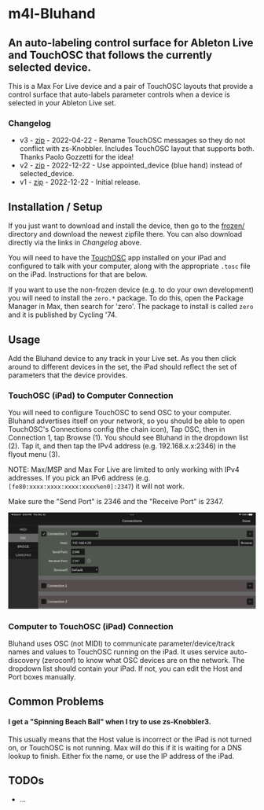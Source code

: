 # m4l-Bluhand
## An auto-labeling control surface for Ableton Live and TouchOSC that follows the currently selected device.

This is a Max For Live device and a pair of TouchOSC layouts that provide a control surface that auto-labels parameter controls when a device is selected in your Ableton Live set.

### Changelog

* v3 - [zip](https://github.com/zsteinkamp/m4l-Bluhand/raw/main/frozen/Bluhand-v3.zip) - 2022-04-22 - Rename TouchOSC messages so they do not conflict with zs-Knobbler. Includes TouchOSC layout that supports both. Thanks Paolo Gozzetti for the idea!
* v2 - [zip](https://github.com/zsteinkamp/m4l-Bluhand/raw/main/frozen/Bluhand-v2.zip) - 2022-12-22 - Use appointed_device (blue hand) instead of selected_device.
* v1 - [zip](https://github.com/zsteinkamp/m4l-Bluhand/raw/main/frozen/Bluhand-v1.zip) - 2022-12-22 - Initial release.

## Installation / Setup

If you just want to download and install the device, then go to the [frozen/](https://github.com/zsteinkamp/m4l-Bluhand/tree/main/frozen) directory and download the newest zipfile there. You can also download directly via the links in *Changelog* above.

You will need to have the [TouchOSC](https://hexler.net/touchosc) app installed on your iPad and configured to talk with your computer, along with the appropriate `.tosc` file on the iPad. Instructions for that are below.

If you want to use the non-frozen device (e.g. to do your own development) you will need to install the `zero.*` package. To do this, open the Package Manager in Max, then search for 'zero'. The package to install is called `zero` and it is published by Cycling '74.

## Usage

Add the Bluhand device to any track in your Live set. As you then click around
to different devices in the set, the iPad should reflect the set of parameters
that the device provides.

### TouchOSC (iPad) to Computer Connection

You will need to configure TouchOSC to send OSC to your computer. Bluhand advertises itself on your network, so you should be able to open TouchOSC's Connections config (the chain icon), Tap OSC, then in Connection 1, tap Browse (1). You should see Bluhand in the dropdown list (2). Tap it, and then tap the IPv4 address (e.g. 192.168.x.x:2346) in the flyout menu (3).

NOTE: Max/MSP and Max For Live are limited to only working with IPv4 addresses. If you pick an IPv6 address (e.g. `[fe80:xxxx:xxxx:xxxx:xxxx%en0]:2347`) it will not work.

Make sure the "Send Port" is 2346 and the "Receive Port" is 2347.

![TouchOSC OSC Setup](images/touchosc_config.png)

### Computer to TouchOSC (iPad) Connection

Bluhand uses OSC (not MIDI) to communicate parameter/device/track names and values to TouchOSC running on the iPad. It uses service auto-discovery (zeroconf) to know what OSC devices are on the network. The dropdown list should contain your iPad. If not, you can edit the Host and Port boxes manually.

## Common Problems

#### I get a "Spinning Beach Ball" when I try to use zs-Knobbler3.
This usually means that the Host value is incorrect or the iPad is not turned on, or TouchOSC is not running. Max will do this if it is waiting for a DNS lookup to finish. Either fix the name, or use the IP address of the iPad.

## TODOs
* ...
